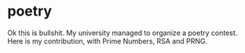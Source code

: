 poetry
======

Ok this is bullshit. My university managed to organize a poetry contest. Here is my contribution, with Prime Numbers, RSA and PRNG. 
